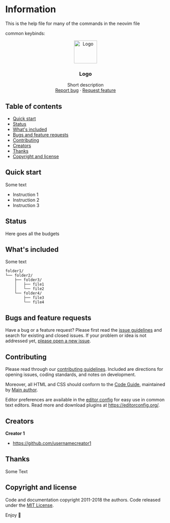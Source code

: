 # Information

This is the help file for many of the commands in the neovim file


common keybinds:

<super>






























<p align="center">
  <a href="https://example.com/">
    <img src="https://via.placeholder.com/72" alt="Logo" width=72 height=72>
  </a>

  <h3 align="center">Logo</h3>

  <p align="center">
    Short description
    <br>
    <a href="https://reponame/issues/new?template=bug.md">Report bug</a>
    ·
    <a href="https://reponame/issues/new?template=feature.md&labels=feature">Request feature</a>
  </p>
</p>


## Table of contents

- [Quick start](#quick-start)
- [Status](#status)
- [What's included](#whats-included)
- [Bugs and feature requests](#bugs-and-feature-requests)
- [Contributing](#contributing)
- [Creators](#creators)
- [Thanks](#thanks)
- [Copyright and license](#copyright-and-license)


## Quick start

Some text

- Instruction 1
- Instruction 2
- Instruction 3

## Status

Here goes all the budgets

## What's included

Some text

```text
folder1/
└── folder2/
    ├── folder3/
    │   ├── file1
    │   └── file2
    └── folder4/
        ├── file3
        └── file4
```

## Bugs and feature requests

Have a bug or a feature request? Please first read the [issue guidelines](https://reponame/blob/master/CONTRIBUTING.md) and search for existing and closed issues. If your problem or idea is not addressed yet, [please open a new issue](https://reponame/issues/new).

## Contributing

Please read through our [contributing guidelines](https://reponame/blob/master/CONTRIBUTING.md). Included are directions for opening issues, coding standards, and notes on development.

Moreover, all HTML and CSS should conform to the [Code Guide](https://github.com/mdo/code-guide), maintained by [Main author](https://github.com/usernamemainauthor).

Editor preferences are available in the [editor config](https://reponame/blob/master/.editorconfig) for easy use in common text editors. Read more and download plugins at <https://editorconfig.org/>.

## Creators

**Creator 1**

- <https://github.com/usernamecreator1>

## Thanks

Some Text

## Copyright and license

Code and documentation copyright 2011-2018 the authors. Code released under the [MIT License](https://reponame/blob/master/LICENSE).

Enjoy :metal:


